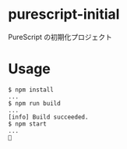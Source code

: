 # purescript-initial

PureScript の初期化プロジェクト

# Usage

```shell-session
$ npm install
...
$ npm run build
...
[info] Build succeeded.
$ npm start
...
🍝
```
